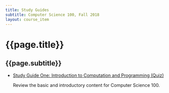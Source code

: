 ```yaml
---
title: Study Guides
subtitle: Computer Science 100, Fall 2018
layout: course_item
---
```


# {{page.title}}
## {{page.subtitle}}

<ul>

<li><a href="https://github.com/Allegheny-Computer-Science-100-F2018/cs100-F2018-sheets/releases/download/cs100F2018_sheets-9.0.1/cs100F2018_studyguide_quiz01.pdf">Study Guide One: Introduction to Computation and Programming
(Quiz)</a> <p>Review the basic and introductory content for Computer Science 100.</p>

</ul>
